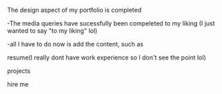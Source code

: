 The design aspect of my portfolio is completed

-The media queries have sucessfully been compeleted to my liking (I just wanted to say "to my liking" lol)

-all I have to do now is add the content, such as

resume(I really dont have work experience so I don't see the point lol)

projects

hire me 





